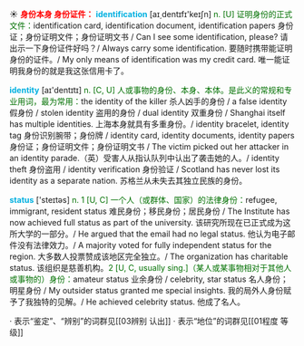 ☀ <font color="red">**身份本身 身份证件：**</font>
<font color="sky blue">**identification**</font> [aɪ͵dentɪfɪ'keɪʃn] 
<font color="rgb(227, 108, 9)">n. [U] 证明身份的正式文件：</font>identification card, identification document, identification papers 身份证；身份证明文件；身份证明文书 / Can I see some identification, please? 请出示一下身份证件好吗？/ Always carry some identification. 要随时携带能证明身份的证件。/ My only means of identification was my credit card. 唯一能证明我身份的就是我这张信用卡了。

<font color="sky blue">**identity**</font> [aɪ'dentɪtɪ] 
<font color="rgb(227, 108, 9)">n. [C, U] 人或事物的身份、本身、本体。是此义的常规和专业用词，最为常用：</font>the identity of the killer 杀人凶手的身份 / a false identity 假身份 / stolen identity 盗用的身份 / dual identity 双重身份 / Shanghai itself has multiple identities. 上海本身就具有多重身份。/ identity bracelet, identity tag 身份识别腕带；身份牌 / identity card, identity documents, identity papers 身份证；身份证明文件；身份证明文书 / The victim picked out her attacker in an identity parade.（英）受害人从指认队列中认出了袭击她的人。/ identity theft 身份盗用 / identity verification 身份验证 / Scotland has never lost its identity as a separate nation. 苏格兰从未失去其独立民族的身份。

<font color="sky blue">**status**</font> ['steɪtəs] 
<font color="rgb(227, 108, 9)">n. 1 [U, C] 一个人（或群体、国家）的法律身份：</font>refugee, immigrant, resident status 难民身份；移民身份；居民身份 / The Institute has now achieved full status as part of the university. 该研究所现在已正式成为这所大学的一部分。/ He argued that the email had no legal status. 他认为电子邮件没有法律效力。/ A majority voted for fully independent status for the region. 大多数人投票赞成该地区完全独立。/ The organization has charitable status. 该组织是慈善机构。<font color="rgb(227, 108, 9)">2 [U, C, usually sing.]（某人或某事物相对于其他人或事物的）身份：</font>amateur status 业余身份 / celebrity, star status 名人身份；明星身份 / My outsider status granted me special insights. 我的局外人身份赋予了我独特的见解。/ He achieved celebrity status. 他成了名人。

· 表示“鉴定”、“辨别”的词群见[[03辨别 认出]]
· 表示“地位”的词群见[[01程度 等级]]

